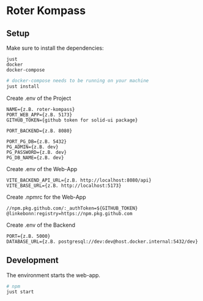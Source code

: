 # Roter Kompass

## Setup

Make sure to install the dependencies:
```
just
docker
docker-compose
```

```bash
# docker-compose needs to be running on your machine
just install
```

Create .env of the Project
```
NAME={z.B. roter-kompass}
PORT_WEB_APP={z.B. 5173}
GITHUB_TOKEN={github token for solid-ui package}

PORT_BACKEND={z.B. 8080}

PORT_PG_DB={z.B. 5432}
PG_ADMIN={z.B. dev}
PG_PASSWORD={z.B. dev}
PG_DB_NAME={z.B. dev}
```

Create .env of the Web-App
```
VITE_BACKEND_API_URL={z.B. http://localhost:8080/api}
VITE_BASE_URL={z.B. http://localhost:5173}
```

Create .npmrc for the Web-App
```
//npm.pkg.github.com/:_authToken=${GITHUB_TOKEN}
@linkebonn:registry=https://npm.pkg.github.com
```

Create .env of the Backend
```
PORT={z.B. 5000}
DATABASE_URL={z.B. postgresql://dev:dev@host.docker.internal:5432/dev}
```

## Development

The environment starts the web-app.

```bash
# npm
just start
```